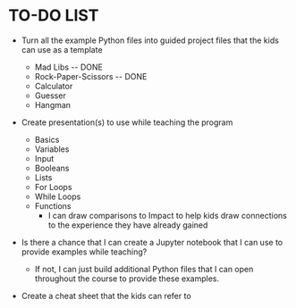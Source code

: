 # TO-DO LIST

* Turn all the example Python files into guided project files that the kids can use as a template
    * Mad Libs -- DONE
    * Rock-Paper-Scissors -- DONE
    * Calculator
    * Guesser
    * Hangman

* Create presentation(s) to use while teaching the program
    * Basics
    * Variables
    * Input
    * Booleans
    * Lists
    * For Loops
    * While Loops
    * Functions
        * I can draw comparisons to Impact to help kids draw connections to the experience they have already gained

* Is there a chance that I can create a Jupyter notebook that I can use to provide examples while teaching?
    * If not, I can just build additional Python files that I can open throughout the course to provide these examples.

* Create a cheat sheet that the kids can refer to